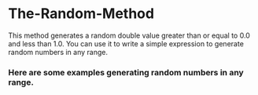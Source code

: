 # The-Random-Method
This method generates a random double value greater than or equal to 0.0 and less than 1.0. You can use it to write a simple expression to generate random numbers in any range.

### Here are some examples generating random numbers in any range.

